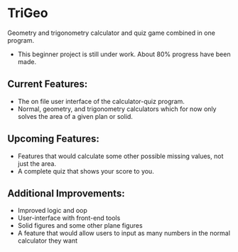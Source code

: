 # TriGeo
Geometry and trigonometry calculator and quiz game combined in one program.

- This beginner project is still under work. About 80% progress have been made.

## Current Features:

- The on file user interface of the calculator-quiz program.
- Normal, geometry, and trigonometry calculators which for now only solves the area of a given plan or solid.

## Upcoming Features:

- Features that would calculate some other possible missing values, not just the area.
- A complete quiz that shows your score to you.

## Additional Improvements:

- Improved logic and oop
- User-interface with front-end tools
- Solid figures and some other plane figures
- A feature that would allow users to input as many numbers in the normal calculator they want
